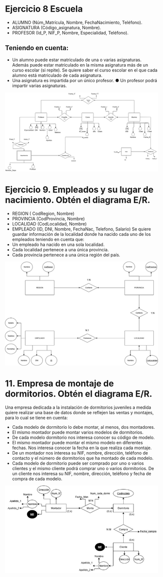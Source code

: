 # Ejercicio 8 Escuela

- ALUMNO (Núm_Matrícula, Nombre, FechaNacimiento, Teléfono).
- ASIGNATURA (Código_asignatura, Nombre).
- PROFESOR (Id_P, NIF_P, Nombre, Especialidad, Teléfono).
 
## Teniendo en cuenta: 
- Un alumno puede estar matriculado de una o varias asignaturas. 
Además puede estar matriculado en la misma asignatura más de un curso escolar (si repite). 
Se quiere saber el curso escolar en el que cada alumno está matriculado de cada asignatura. 
- Una asignatura es impartida por un único profesor. ● Un profesor podrá impartir varias asignaturas. 
 
![Modelo ER8](MODELO-ER.jpg)

# Ejercicio 9. Empleados y su lugar de nacimiento. Obtén el diagrama E/R. 
- REGION ( CodRegion, Nombre)
- PROVINCIA (CodProvincia, Nombre)
- LOCALIDAD (CodLocalidad, Nombre)
- EMPLEADO (ID, DNI, Nombre, FechaNac, Telefono, Salario) 
Se quiere guardar información de la localidad donde ha nacido cada uno de los empleados teniendo en cuenta que:
- Un empleado ha nacido en una sola localidad.
- Cada localidad pertenece a una única provincia.
- Cada provincia pertenece a una única región del país. 

![Modelo ER9](Diagrama.jpg)

# 11. Empresa de montaje de dormitorios. Obtén el diagrama E/R. 
Una empresa dedicada a la instalación de dormitorios juveniles a medida quiere realizar una base de datos donde se reflejen las ventas y montajes, para lo cual se tiene en cuenta: 
- Cada modelo de dormitorio lo debe montar, al menos, dos montadores.
- El mismo montador puede montar varios modelos de dormitorios.
- De cada modelo dormitorio nos interesa conocer su código de modelo.
- El mismo montador puede montar el mismo modelo en diferentes fechas. Nos interesa conocer la fecha en la que realiza cada montaje.
- De un montador nos interesa su NIF, nombre, dirección, teléfono de contacto y el número de dormitorios que ha montado de cada modelo.
- Cada modelo de dormitorio puede ser comprado por uno o varios clientes y el mismo cliente podrá comprar uno o varios dormitorios. De un cliente nos interesa su NIF, nombre, dirección, teléfono y fecha de compra de cada modelo. 

![Modelo ER11](dormitorios.jpg)

